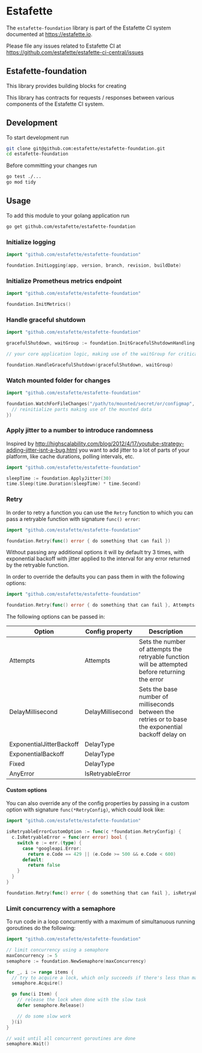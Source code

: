 # Estafette

The `estafette-foundation` library is part of the Estafette CI system documented at https://estafette.io.

Please file any issues related to Estafette CI at https://github.com/estafette/estafette-ci-central/issues

## Estafette-foundation

This library provides building blocks for creating

This library has contracts for requests / responses between various components of the Estafette CI system.

## Development

To start development run

```bash
git clone git@github.com:estafette/estafette-foundation.git
cd estafette-foundation
```

Before committing your changes run

```bash
go test ./...
go mod tidy
```

## Usage

To add this module to your golang application run

```bash
go get github.com/estafette/estafette-foundation
```

### Initialize logging

```go
import "github.com/estafette/estafette-foundation"

foundation.InitLogging(app, version, branch, revision, buildDate)
```

### Initialize Prometheus metrics endpoint

```go
import "github.com/estafette/estafette-foundation"

foundation.InitMetrics()
```

### Handle graceful shutdown

```go
import "github.com/estafette/estafette-foundation"

gracefulShutdown, waitGroup := foundation.InitGracefulShutdownHandling()

// your core application logic, making use of the waitGroup for critical sections

foundation.HandleGracefulShutdown(gracefulShutdown, waitGroup)
```


### Watch mounted folder for changes

```go
import "github.com/estafette/estafette-foundation"

foundation.WatchForFileChanges("/path/to/mounted/secret/or/configmap", func(event fsnotify.Event) {
  // reinitialize parts making use of the mounted data
})
```

### Apply jitter to a number to introduce randomness

Inspired by http://highscalability.com/blog/2012/4/17/youtube-strategy-adding-jitter-isnt-a-bug.html you want to add jitter to a lot of parts of your platform, like cache durations, polling intervals, etc.

```go
import "github.com/estafette/estafette-foundation"

sleepTime := foundation.ApplyJitter(30)
time.Sleep(time.Duration(sleepTime) * time.Second)
```

### Retry

In order to retry a function you can use the `Retry` function to which you can pass a retryable function with signature `func() error`:

```go
import "github.com/estafette/estafette-foundation"

foundation.Retry(func() error { do something that can fail })
```

Without passing any additional options it will by default try 3 times, with exponential backoff with jitter applied to the interval for any error returned by the retryable function.

In order to override the defaults you can pass them in with the following options:

```go
import "github.com/estafette/estafette-foundation"

foundation.Retry(func() error { do something that can fail }, Attempts(5), DelayMillisecond(10), Fixed())
```

The following options can be passed in:

| Option   | Config property | Description |
| -------- | --------------- | ----------- |
| Attempts | Attempts        | Sets the number of attempts the retryable function will be attempted before returning the error |
| DelayMillisecond | DelayMillisecond | Sets the base number of milliseconds between the retries or to base the exponential backoff delay on |
| ExponentialJitterBackoff | DelayType |
| ExponentialBackoff | DelayType |
| Fixed | DelayType |
| AnyError | IsRetryableError |

#### Custom options

You can also override any of the config properties by passing in a custom option with signature `func(*RetryConfig)`, which could look like:

```go
import "github.com/estafette/estafette-foundation"

isRetryableErrorCustomOption := func(c *foundation.RetryConfig) {
  c.IsRetryableError = func(err error) bool {
    switch e := err.(type) {
      case *googleapi.Error:
        return e.Code == 429 || (e.Code >= 500 && e.Code < 600)
      default:
        return false
    }
  }
}

foundation.Retry(func() error { do something that can fail }, isRetryableErrorCustomOption)
```

### Limit concurrency with a semaphore

To run code in a loop concurrently with a maximum of simultanuous running goroutines do the following:

```go
import "github.com/estafette/estafette-foundation"

// limit concurrency using a semaphore
maxConcurrency := 5
semaphore := foundation.NewSemaphore(maxConcurrency)

for _, i := range items {
  // try to acquire a lock, which only succeeds if there's less than maxConcurrency active goroutines
  semaphore.Acquire()

  go func(i Item) {
    // release the lock when done with the slow task
    defer semaphore.Release()

    // do some slow work
  }(i)
}

// wait until all concurrent goroutines are done
semaphore.Wait()
```
